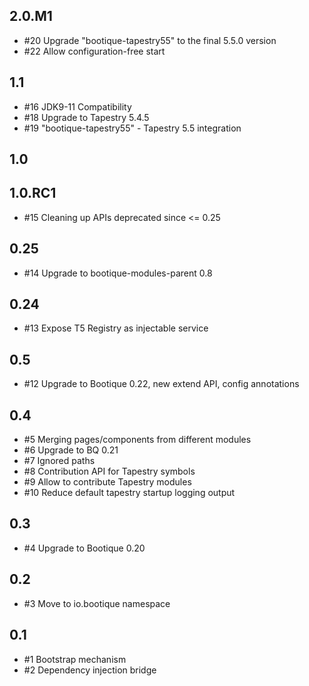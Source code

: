 ## 2.0.M1

* #20 Upgrade "bootique-tapestry55" to the final 5.5.0 version
* #22  Allow configuration-free start 

## 1.1

* #16 JDK9-11 Compatibility 
* #18 Upgrade to Tapestry 5.4.5 
* #19 "bootique-tapestry55" - Tapestry 5.5 integration 

## 1.0

## 1.0.RC1

* #15 Cleaning up APIs deprecated since <= 0.25

## 0.25

* #14 Upgrade to bootique-modules-parent 0.8

## 0.24

* #13  Expose T5 Registry as injectable service

## 0.5

* #12 Upgrade to Bootique 0.22, new extend API, config annotations

## 0.4

* #5 Merging pages/components from different modules
* #6 Upgrade to BQ 0.21
* #7 Ignored paths
* #8 Contribution API for Tapestry symbols
* #9 Allow to contribute Tapestry modules
* #10 Reduce default tapestry startup logging output

## 0.3

* #4 Upgrade to Bootique 0.20

## 0.2

* #3 Move to io.bootique namespace
 
## 0.1

* #1 Bootstrap mechanism
* #2 Dependency injection bridge


